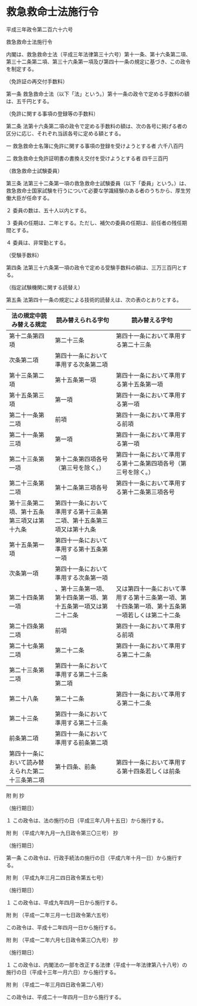 # 救急救命士法施行令

平成三年政令第二百六十六号

救急救命士法施行令

内閣は、救急救命士法（平成三年法律第三十六号）第十一条、第十六条第二項、第三十二条第二項、第三十六条第一項及び第四十一条の規定に基づき、この政令を制定する。

（免許証の再交付手数料）

第一条 救急救命士法（以下「法」という。）第十一条の政令で定める手数料の額は、五千円とする。

（免許に関する事項の登録等の手数料）

第二条 法第十六条第二項の政令で定める手数料の額は、次の各号に掲げる者の区分に応じ、それぞれ当該各号に定める額とする。

一 救急救命士名簿に免許に関する事項の登録を受けようとする者 六千八百円

二 救急救命士免許証明書の書換え交付を受けようとする者 四千三百円

（救急救命士試験委員）

第三条 法第三十二条第一項の救急救命士試験委員（以下「委員」という。）は、救急救命士国家試験を行うについて必要な学識経験のある者のうちから、厚生労働大臣が任命する。

２ 委員の数は、五十人以内とする。

３ 委員の任期は、二年とする。ただし、補欠の委員の任期は、前任者の残任期間とする。

４ 委員は、非常勤とする。

（受験手数料）

第四条 法第三十六条第一項の政令で定める受験手数料の額は、三万三百円とする。

（指定試験機関に関する読替え）

第五条 法第四十一条の規定による技術的読替えは、次の表のとおりとする。

法の規定中読み替える規定 | 読み替えられる字句 | 読み替える字句  
---|---|---  
第十二条第四項 | 第二十三条 | 第四十一条において準用する第二十三条  
次条第二項 | 第四十一条において準用する次条第二項  
第十三条第二項 | 第十五条第一項 | 第四十一条において準用する第十五条第一項  
第十五条第三項 | 第一項 | 第四十一条において準用する第一項  
第二十一条第二項 | 前項 | 第四十一条において準用する前項  
第二十一条第三項 | 第一項 | 第四十一条において準用する第一項  
第二十三条第一項 | 第十二条第四項各号（第三号を除く。） | 第四十一条において準用する第十二条第四項各号（第三号を除く。）  
第二十三条第二項 | 第十二条第三項各号 | 第四十一条において準用する第十二条第三項各号  
第十三条第二項、第十五条第三項又は第十九条 | 第四十一条において準用する第十三条第二項、第十五条第三項又は第十九条  
第十五条第一項 | 第四十一条において準用する第十五条第一項  
次条第一項 | 第四十一条において準用する次条第一項  
第二十四条第一項 | 、第十三条第一項、第十四条第一項、第十五条第一項又は第二十二条 | 又は第四十一条において準用する第十三条第一項、第十四条第一項、第十五条第一項若しくは第二十二条  
第二十四条第二項 | 前項 | 第四十一条において準用する前項  
第二十七条第二項 | 第二十二条 | 第四十一条において準用する第二十二条  
第二十三条第二項 | 第四十一条において準用する第二十三条第二項  
第二十八条 | 第二十二条 | 第四十一条において準用する第二十二条  
第二十三条 | 第四十一条において準用する第二十三条  
前条第二項 | 第四十一条において準用する前条第二項  
第四十一条において読み替えられた第二十三条第二項 | 第十四条、前条 | 第四十一条において準用する第十四条若しくは前条  
  
附 則 抄

（施行期日）

１ この政令は、法の施行の日（平成三年八月十五日）から施行する。

附 則 （平成六年九月一九日政令第三〇三号） 抄

（施行期日）

第一条 この政令は、行政手続法の施行の日（平成六年十月一日）から施行する。

附 則 （平成九年三月二四日政令第五七号）

（施行期日）

１ この政令は、平成九年四月一日から施行する。

附 則 （平成一二年三月一七日政令第六五号）

この政令は、平成十二年四月一日から施行する。

附 則 （平成一二年六月七日政令第三〇九号） 抄

（施行期日）

１ この政令は、内閣法の一部を改正する法律（平成十一年法律第八十八号）の施行の日（平成十三年一月六日）から施行する。

附 則 （平成二一年三月四日政令第二八号）

この政令は、平成二十一年四月一日から施行する。
